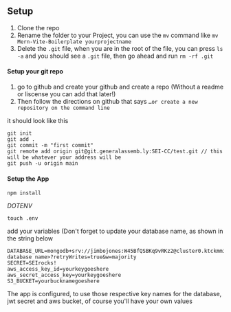 
## Setup 

1. Clone the repo
2. Rename the folder to your Project, you can use the `mv` command like `mv Mern-Vite-Boilerplate yourprojectname`
3. Delete the `.git` file, when you are in the root of the file, you can press `ls -a` and you should see a `.git` file, then go ahead and run `rm -rf .git`


#### Setup your git repo

1. go to github and create your github and create a repo (Without a readme or liscense you can add that later!)
2.  Then follow the directions on github that says ```…or create a new repository on the command line```

it should look like this

```
git init
git add .
git commit -m "first commit"
git remote add origin git@git.generalassemb.ly:SEI-CC/test.git // this will be whatever your address will be
git push -u origin main
```

#### Setup the App

```npm install```

*DOTENV*

`touch .env`

add your variables (Don't forget to update your database name, as shown in the string below

```
DATABASE_URL=mongodb+srv://jimbojones:W45BfQSBKq9vRKz2@cluster0.ktckmmi.mongodb.net/<your database name>?retryWrites=true&w=majority
SECRET=SEIrocks!
aws_access_key_id=yourkeygoeshere
aws_secret_access_key=yourkeygoeshere
S3_BUCKET=yourbucknamegoeshere
```

The app is configured, to use those respective key names for the database, jwt secret and aws bucket, of course you'll have your own values
